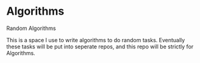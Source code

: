 # Algorithms
Random Algorithms

This is a space I use to write algorithms to do random tasks.  Eventually these tasks will be put into seperate repos, and this repo will be strictly for Algorithms.
